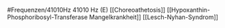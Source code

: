 #Frequenzen/41010Hz
41010 Hz (E)
[[Choreoathetosis]]
[[Hypoxanthin-Phosphoribosyl-Transferase Mangelkrankheit]]
[[Lesch-Nyhan-Syndrom]]